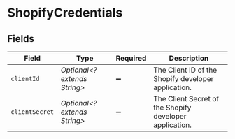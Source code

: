 # ShopifyCredentials


## Fields

| Field                                                   | Type                                                    | Required                                                | Description                                             |
| ------------------------------------------------------- | ------------------------------------------------------- | ------------------------------------------------------- | ------------------------------------------------------- |
| `clientId`                                              | *Optional<? extends String>*                            | :heavy_minus_sign:                                      | The Client ID of the Shopify developer application.     |
| `clientSecret`                                          | *Optional<? extends String>*                            | :heavy_minus_sign:                                      | The Client Secret of the Shopify developer application. |
